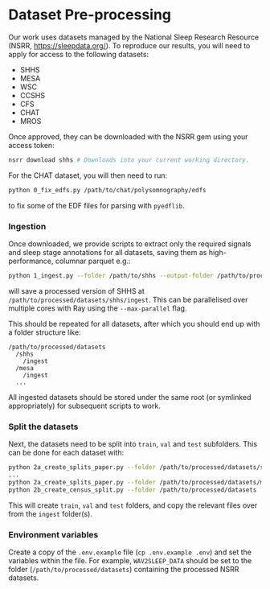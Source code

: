 # Dataset Pre-processing
Our work uses datasets managed by the National Sleep Research Resource (NSRR, https://sleepdata.org/). To reproduce our results, you will need to apply for access to the following datasets:
- SHHS
- MESA
- WSC
- CCSHS
- CFS
- CHAT
- MROS

Once approved, they can be downloaded with the NSRR gem using your access token:
```bash
nsrr download shhs # Downloads into your current working directory.
```

For the CHAT dataset, you will then need to run:
```bash
python 0_fix_edfs.py /path/to/chat/polysomnography/edfs
```
to fix some of the EDF files for parsing with `pyedflib`.

### Ingestion
Once downloaded, we provide scripts to extract only the required signals and sleep stage annotations for all datasets, saving them as high-performance, columnar parquet e.g.:
```bash
python 1_ingest.py --folder /path/to/shhs --output-folder /path/to/processed/datasets --overwrite
```
will save a processed version of SHHS at `/path/to/processed/datasets/shhs/ingest`. This can be parallelised over multiple cores with Ray using the `--max-parallel` flag.

This should be repeated for all datasets, after which you should end up with a folder structure like:
```
/path/to/processed/datasets
  /shhs
    /ingest
  /mesa
    /ingest
  ...
```
All ingested datasets should be stored under the same root (or symlinked appropriately) for subsequent scripts to work.

### Split the datasets
Next, the datasets need to be split into `train`, `val` and `test` subfolders. This can be done for each dataset with:
```bash
python 2a_create_splits_paper.py --folder /path/to/processed/datasets/shhs
...
python 2a_create_splits_paper.py --folder /path/to/processed/datasets/mros
python 2b_create_census_split.py --folder /path/to/processed/datasets
```
This will create `train`, `val` and `test` folders, and copy the relevant files over from the `ingest` folder(s).

### Environment variables
Create a copy of the `.env.example` file (`cp .env.example .env`) and set the variables within the file. For example, `WAV2SLEEP_DATA` should be set to the folder (`/path/to/processed/datasets`) containing the processed NSRR datasets.
